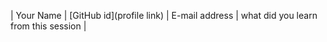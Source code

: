 | Your Name | [GitHub id](profile link) | E-mail address | what did you learn from this session |  

